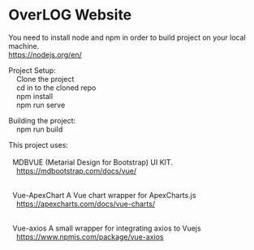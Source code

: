 # OverLOG Website

You need to install node and npm in order to build project on your local machine.<br/>
https://nodejs.org/en/

Project Setup:<br/>
&nbsp;&nbsp;&nbsp;&nbsp;Clone the project<br/>
&nbsp;&nbsp;&nbsp;&nbsp;cd in to the cloned repo<br/>
&nbsp;&nbsp;&nbsp;&nbsp;npm install<br/>
&nbsp;&nbsp;&nbsp;&nbsp;npm run serve<br/>

Building the project:<br/>
&nbsp;&nbsp;&nbsp;&nbsp;npm run build

This project uses:<br/><br/>
&nbsp;&nbsp;MDBVUE (Metarial Design for Bootstrap) UI KIT.<br/>
&nbsp;&nbsp;&nbsp;&nbsp;https://mdbootstrap.com/docs/vue/<br/><br/>

&nbsp;&nbsp;Vue-ApexChart A Vue chart wrapper for ApexCharts.js<br/>
&nbsp;&nbsp;&nbsp;&nbsp;https://apexcharts.com/docs/vue-charts/<br/><br/>

&nbsp;&nbsp;Vue-axios A small wrapper for integrating axios to Vuejs<br/>
&nbsp;&nbsp;&nbsp;&nbsp;https://www.npmjs.com/package/vue-axios<br/><br/>
